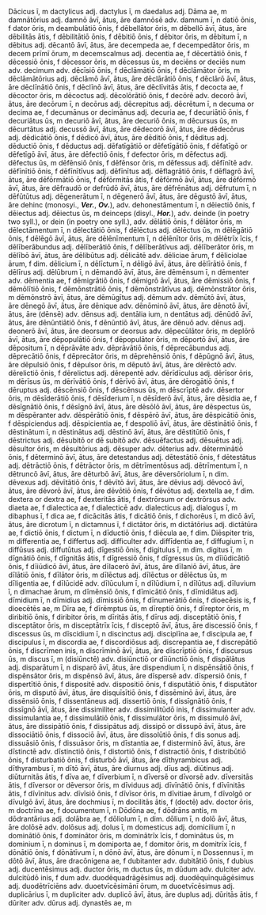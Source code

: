 Dācicus ī, m
dactylicus adj.
dactylus ī, m
daedalus adj.
Dāma ae, m
damnātōrius adj.
damnō āvī, ātus, āre
damnōsē adv.
damnum ī, n
datiō ōnis, f
dator ōris, m
deambulātiō ōnis, f
dēbellātor ōris, m
dēbellō āvī, ātus, āre
dēbilitās ātis, f
dēbilitātiō ōnis, f
dēbitiō ōnis, f
dēbitor ōris, m
dēbitum ī, n
dēbitus adj.
dēcantō āvī, ātus, āre
decempeda ae, f
decempedātor ōris, m
decem prīmī ōrum, m
decemscalmus adj.
decentia ae, f
dēcertātiō ōnis, f
dēcessiō ōnis, f
dēcessor ōris, m
dēcessus ūs, m
deciēns or deciēs num adv.
decimum adv.
dēcīsiō ōnis, f
dēclāmātiō ōnis, f
dēclāmātor ōris, m
dēclāmātōrius adj.
dēclāmō āvī, ātus, āre
dēclārātiō ōnis, f
dēclārō āvī, ātus, āre
dēclīnātiō ōnis, f
dēclīnō āvī, ātus, āre
dēclīvitās ātis, f
decocta ae, f
dēcoctor ōris, m
dēcoctus adj.
dēcolōrātiō ōnis, f
decōrē adv.
decorō āvī, ātus, āre
decōrum ī, n
decōrus adj.
dēcrepitus adj.
dēcrētum ī, n
decuma or decima ae, f
decumānus or decimānus adj.
decuria ae, f
decuriātiō ōnis, f
decuriātus ūs, m
decuriō āvī, ātus, āre
decuriō ōnis, m
dēcursus ūs, m
dēcurtātus adj.
decussō āvī, ātus, āre
dēdecorō āvī, ātus, āre
dēdecōrus adj.
dēdicātiō ōnis, f
dēdicō āvī, ātus, āre
dēditiō ōnis, f
dēditus adj.
dēductiō ōnis, f
dēductus adj.
dēfatīgātiō or dēfetīgātiō ōnis, f
dēfatīgō or dēfetīgō āvī, ātus, āre
dēfectiō ōnis, f
defector ōris, m
dēfectus adj.
dēfectus ūs, m
dēfēnsiō ōnis, f
dēfēnsor ōris, m
dēfessus adj.
dēfīnītē adv.
dēfīnītiō ōnis, f
dēfīnītīvus adj.
dēfīnītus adj.
dēflagrātiō ōnis, f
dēflagrō āvī, ātus, āre
dēfōrmātiō ōnis, f
dēfōrmitās ātis, f
dēfōrmō āvī, ātus, āre
dēfōrmō āvī, ātus, āre
dēfraudō or defrūdō āvī, ātus, āre
dēfrēnātus adj.
dēfrutum ī, n
dēfūtūtus adj.
dēgenerātum ī, n
dēgenerō āvī, ātus, āre
dēgustō āvī, ātus, āre
dehinc (monosyi., ***Ver.***, ***Ov.***), adv.
dehonestāmentum ī, n
dēiectiō ōnis, f
dēiectus adj.
dēiectus ūs, m
deinceps (disyl., ***Hor.***), adv.
deinde (in poetry two syll.), or dein (in poetry one syll.), adv.
dēlātiō ōnis, f
dēlātor ōris, m
dēlectāmentum ī, n
dēlectātiō ōnis, f
dēlēctus adj.
dēlēctus ūs, m
dēlēgātiō ōnis, f
dēlēgō āvī, ātus, āre
dēlēnīmentum ī, n
dēlēnītor ōris, m
dēlētrīx īcis, f
dēlīberābundus adj.
dēlīberātiō ōnis, f
dēlīberātīvus adj.
dēlīberātor ōris, m
dēlībō āvī, ātus, āre
dēlibūtus adj.
dēlicātē adv.
dēliciae ārum, f
dēliciolae ārum, f dim.
dēlicium ī, n
dēlīctum ī, n
dēligō āvī, ātus, āre
dēlīrātiō ōnis, f
dēlīrus adj.
dēlūbrum ī, n
dēmandō āvī, ātus, āre
dēmēnsum ī, n
dēmenter adv.
dēmentia ae, f
dēmigrātiō ōnis, f
dēmigrō āvī, ātus, āre
dēmissiō ōnis, f
dēmōlītiō ōnis, f
dēmōnstrātiō ōnis, f
dēmōnstrātīvus adj.
dēmōnstrātor ōris, m
dēmōnstrō āvī, ātus, āre
dēmūgītus adj.
dēmum adv.
dēmūtō āvī, ātus, āre
dēnegō āvī, ātus, āre
dēnique adv.
dēnōminō āvī, ātus, āre
dēnotō āvī, ātus, āre
(dēnsē) adv.
dēnsus adj.
dentālia ium, n
dentātus adj.
dēnūdō āvī, ātus, āre
dēnūntiātiō ōnis, f
dēnūntiō āvī, ātus, āre
dēnuō adv.
dēnus adj.
deonerō āvī, ātus, āre
deorsum or deorsus adv.
dēpecūlātor ōris, m
deplōrō āvī, ātus, āre
dēpopulātiō ōnis, f
dēpopulātor ōris, m
dēportō āvī, ātus, āre
dēpositum ī, n
dēprāvāte adv.
dēprāvātiō ōnis, f
dēprecābundus adj.
dēprecātiō ōnis, f
dēprecātor ōris, m
dēprehēnsiō ōnis, f
dēpūgnō āvī, ātus, āre
dēpulsiō ōnis, f
dēpulsor ōris, m
dēputō āvī, ātus, āre
dērēctō adv.
dērelictiō ōnis, f
dērelictus adj.
dērepentē adv.
dērīdīculus adj.
dērīsor ōris, m
dērīsus ūs, m
dērīvātiō ōnis, f
dērīvō āvī, ātus, āre
dērogātiō ōnis, f
dēruptus adj.
dēscēnsiō ōnis, f
dēscēnsus ūs, m
dēscrīptē adv.
dēsertor ōris, m
dēsīderātiō ōnis, f
dēsīderium ī, n
dēsīderō āvī, ātus, āre
dēsidia ae, f
dēsīgnātiō ōnis, f
dēsīgnō āvī, ātus, āre
dēsōlō āvī, ātus, āre
dēspectus ūs, m
dēspēranter adv.
dēspērātiō ōnis, f
dēspērō āvī, ātus, āre
dēspicātiō ōnis, f
dēspiciendus adj.
dēspicientia ae, f
despoliō āvī, ātus, āre
dēstinātiō ōnis, f
dēstinātum ī, n
dēstinātus adj.
dēstinō āvī, ātus, āre
dēstitūtiō ōnis, f
dēstrictus adj.
dēsubitō or dē subitō adv.
dēsuēfactus adj.
dēsuētus adj.
dēsultor ōris, m
dēsultōrius adj.
dēsuper adv.
dēterius adv.
dēterminātiō ōnis, f
dēterminō āvī, ātus, āre
detestandus adj.
dētestātiō ōnis, f
dētestātus adj.
dētrāctiō ōnis, f
dētrāctor ōris, m
dētrīmentōsus adj.
dētrīmentum ī, n
dētruncō āvī, ātus, āre
dēturbō āvī, ātus, āre
dēversōriolum ī, n dim.
dēvexus adj.
dēvītātiō ōnis, f
dēvītō āvī, ātus, āre
dēvius adj.
dēvocō āvī, ātus, āre
dēvorō āvī, ātus, āre
dēvōtiō ōnis, f
dēvōtus adj.
dextella ae, f dim.
dextera or dextra ae, f
dexteritās ātis, f
dextrōrsum or dextrōrsus adv.
diaeta ae, f
dialectica ae, f
dialecticē adv.
dialecticus adj.
dialogus ī, m
dibaphus ī, f
dica ae, f
dicācitās ātis, f
dicātiō ōnis, f
dichorēus ī, m
dicō āvī, ātus, āre
dicrotum ī, n
dictamnus ī, f
dictātor ōris, m
dictātōrius adj.
dictātūra ae, f
dictiō ōnis, f
dictum ī, n
dīductiō ōnis, f
diēcula ae, f dim.
Diēspiter tris, m
differentia ae, f
differtus adj.
difficulter adv.
diffīdentia ae, f
diffugium ī, n
diffūsus adj.
diffutūtus adj.
dīgestiō ōnis, f
digitulus ī, m dim.
digitus ī, m
dīgnātiō ōnis, f
dīgnitās ātis, f
dīgressiō ōnis, f
dīgressus ūs, m
dīiūdicātiō ōnis, f
dīiūdicō āvī, ātus, āre
dīlacerō āvī, ātus, āre
dīlaniō āvī, ātus, āre
dīlātiō ōnis, f
dīlātor ōris, m
dīlēctus adj.
dīlēctus or dēlēctus ūs, m
dīligentia ae, f
dīlūcidē adv.
dīlūculum ī, n
dīlūdium ī, n
dīlūtus adj.
dīluvium ī, n
dimachae ārum, m
dīmēnsiō ōnis, f
dīmicātiō ōnis, f
dīmidiātus adj.
dīmidium ī, n
dīmidius adj.
dīmissiō ōnis, f
dīnumerātiō ōnis, f
dioecēsis is, f
dioecētēs ae, m
Dīra ae, f
dīrēmptus ūs, m
dīreptiō ōnis, f
dīreptor ōris, m
diribitiō ōnis, f
diribitor ōris, m
dīritās ātis, f
dīrus adj.
disceptātiō ōnis, f
disceptātor ōris, m
disceptātrīx īcis, f
disceptō āvī, ātus, āre
discessiō ōnis, f
discessus ūs, m
dīscidium ī, n
discinctus adj.
disciplīna ae, f
discipula ae, f
discipulus ī, m
discordia ae, f
discordiōsus adj.
discrepantia ae, f
discrepātiō ōnis, f
discrīmen inis, n
discrīminō āvī, ātus, āre
dīscrīptiō ōnis, f
discursus ūs, m
discus ī, m
(disiūnctē) adv.
disiūnctiō or dīiūnctiō ōnis, f
dispālātus adj.
disparātum ī, n
disparō āvī, ātus, āre
dispendium ī, n
dispēnsātiō ōnis, f
dispēnsātor ōris, m
dispēnsō āvī, ātus, āre
dīspersē adv.
dīspersiō ōnis, f
dispertītiō ōnis, f
dispositē adv.
dispositiō ōnis, f
disputātiō ōnis, f
disputātor ōris, m
disputō āvī, ātus, āre
disquīsītiō ōnis, f
dissēminō āvī, ātus, āre
dissēnsiō ōnis, f
dissentāneus adj.
dissertiō ōnis, f
dissīgnātiō ōnis, f
dissīgnō āvī, ātus, āre
dissimiliter adv.
dissimilitūdō inis, f
dissimulanter adv.
dissimulantia ae, f
dissimulātiō ōnis, f
dissimulātor ōris, m
dissimulō āvī, ātus, āre
dissipātiō ōnis, f
dissipātus adj.
dissipō or dissupō āvī, ātus, āre
dissociātiō ōnis, f
dissociō āvī, ātus, āre
dissolūtiō ōnis, f
dis  sonus adj.
dissuāsiō ōnis, f
dissuāsor ōris, m
dīstantia ae, f
disterminō āvī, ātus, āre
dīstinctē adv.
dīstinctiō ōnis, f
distortiō ōnis, f
distractiō ōnis, f
distribūtiō ōnis, f
disturbatiō ōnis, f
disturbō āvī, ātus, āre
dīthyrambicus adj.
dīthyrambus ī, m
dītō āvī, ātus, āre
diurnus adj.
dīus adj.
diūtinus adj.
diūturnitās ātis, f
dīva ae, f
dīverbium ī, n
dīversē or dīvorsē adv.
dīversitās ātis, f
dīversor or dēversor ōris, m
dīviduus adj.
dīvīnātiō ōnis, f
dīvīnitās ātis, f
dīvīnitus adv.
dīvīsiō ōnis, f
dīvīsor ōris, m
dīvitiae ārum, f
dīvolgō or dīvulgō āvī, ātus, āre
dochmius ī, m
docilitās ātis, f
(doctē) adv.
doctor ōris, m
doctrīna ae, f
documentum ī, n
Dōdōna ae, f
dōdrāns antis, m
dōdrantārius adj.
dolābra ae, f
dōliolum ī, n dim.
dōlium ī, n
dolō āvī, ātus, āre
dolōsē adv.
dolōsus adj.
dolus ī, m
domesticus adj.
domicilium ī, n
dominātiō ōnis, f
dominātor ōris, m
dominātrīx īcis, f
dominātus ūs, m
dominium ī, n
dominus ī, m
domiporta ae, f
domitor ōris, m
domitrīx īcis, f
dōnātiō ōnis, f
dōnātīvum ī, n
dōnō āvī, ātus, āre
dōnum ī, n
Dossennus ī, m
dōtō āvī, ātus, āre
dracōnigena ae, f
dubitanter adv.
dubitātiō ōnis, f
dubius adj.
ducentēsimus adj.
ductor ōris, m
ductus ūs, m
dūdum adv.
dulciter adv.
dulcitūdō inis, f
dum adv.
duodēquadrāgēsimus adj.
duodēquīnquāgēsimus adj.
duodētrīciēns adv.
duoetvīcēsimānī ōrum, m
duoetvīcēsimus adj.
duplicārius ī, m
dupliciter adv.
duplicō āvī, ātus, āre
duplus adj.
dūritās ātis, f
dūriter adv.
dūrus adj.
dynastēs ae, m
